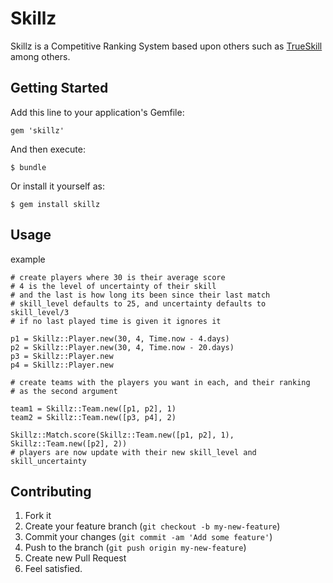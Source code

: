 # Skillz

Skillz is a Competitive Ranking System based upon others such as [TrueSkill](http://research.microsoft.com/en-us/projects/trueskill/details.aspx) among others. 

## Getting Started

Add this line to your application's Gemfile:

    gem 'skillz'

And then execute:

    $ bundle

Or install it yourself as:

    $ gem install skillz

## Usage

  example

    # create players where 30 is their average score
    # 4 is the level of uncertainty of their skill
    # and the last is how long its been since their last match
    # skill_level defaults to 25, and uncertainty defaults to skill_level/3
    # if no last played time is given it ignores it 

    p1 = Skillz::Player.new(30, 4, Time.now - 4.days)
    p2 = Skillz::Player.new(30, 4, Time.now - 20.days)
    p3 = Skillz::Player.new
    p4 = Skillz::Player.new

    # create teams with the players you want in each, and their ranking
    # as the second argument

    team1 = Skillz::Team.new([p1, p2], 1)
    team2 = Skillz::Team.new([p3, p4], 2)

    Skillz::Match.score(Skillz::Team.new([p1, p2], 1), Skillz::Team.new([p2], 2))
    # players are now update with their new skill_level and skill_uncertainty

## Contributing

1. Fork it
2. Create your feature branch (`git checkout -b my-new-feature`)
3. Commit your changes (`git commit -am 'Add some feature'`)
4. Push to the branch (`git push origin my-new-feature`)
5. Create new Pull Request
6. Feel satisfied.
